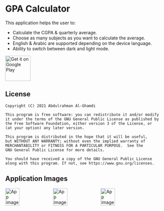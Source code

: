 # GPA Calculator

This application helps the user to:
* Calculate the CGPA & quarterly average.
* Choose as many subjects as you want to calculate the average.
* English & Arabic are supported depending on the device language.
* Ability to switch between dark and light mode.

<a href='https://play.google.com/store/apps/details?id=com.ss.gpacalculator'><img alt='Get it on Google Play' 
src='https://play.google.com/intl/en_us/badges/images/generic/en_badge_web_generic.png' height='80px'/></a>

## License

```
Copyright (C) 2021 Abdulrahman Al-Ghamdi

This program is free software: you can redistribute it and/or modify
it under the terms of the GNU General Public License as published by
the Free Software Foundation, either version 3 of the License, or
(at your option) any later version.

This program is distributed in the hope that it will be useful,
but WITHOUT ANY WARRANTY; without even the implied warranty of
MERCHANTABILITY or FITNESS FOR A PARTICULAR PURPOSE.  See the
GNU General Public License for more details.

You should have received a copy of the GNU General Public License
along with this program. If not, see https://www.gnu.org/licenses.
```

## Application Images

<div style="display:flex;">
<img alt="App image" src="https://i.ibb.co/L5jtqzV/1.png" width="30%">
<img alt="App image" src="https://i.ibb.co/hWZ9d8q/2.png" width="30%">
<img alt="App image" src="https://i.ibb.co/4FyHb9p/3.png" width="30%">
</div>